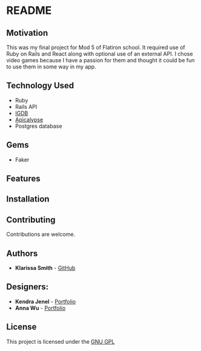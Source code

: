 # README

## Motivation
This was my final project for Mod 5 of Flatiron school. It required use of Ruby on Rails and React along with optional use of an external API. I chose video games because I have a passion for them and thought it could be fun to use them in some way in my app.


## Technology Used

- Ruby
- Rails API
- [IGDB](https://www.igdb.com/api)
- [Apicalypse](https://github.com/ComboStrikeHQ/ruby-apicalypse)
- Postgres database

## Gems
- Faker

## Features



## Installation



## Contributing

Contributions are welcome.

## Authors

* **Klarissa Smith** - [GitHub](https://github.com/klarissasmith)

## Designers:
* **Kendra Jenel** - [Portfolio](portfolioLink)
* **Anna Wu** - [Portfolio](portfolioLink)

## License

This project is licensed under the [GNU GPL](https://www.gnu.org/licenses/gpl-3.0.en.html)

